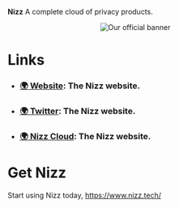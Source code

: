 **Nizz** A complete cloud of privacy products.

<p align="center">
  <img src="https://cdn.nizz.tech/og.png" alt="Our official banner" />
</p>

# Links

- ### [🌍 Website](https://nizz.tech): The Nizz website.
- ### [🌍 Twitter](https://twitter.com/nizzprivacy): The Nizz website.
- ### [🌍 Nizz Cloud](https://cloud.nizz.tech/): The Nizz website.

# Get Nizz

Start using Nizz today,
https://www.nizz.tech/
